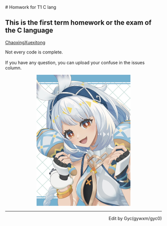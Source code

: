  \# Homwork for T1 C lang
## This is the first term homework or the exam of the C language  
[ChaoxingXuexitong](http://xuexi365.net/ "学习是一种信仰")

Not every code is complete.<br>
<br>
If you have any question, you can upload your confuse in the issues column.<br>
<p align="center"><img src="/img/122097879_p0.jpg" width="60%"></p>

***

<p align="right">Edit by Gyc(gywxm/gyc0)</p>
